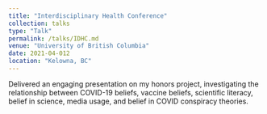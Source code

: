 ```yaml
---
title: "Interdisciplinary Health Conference"
collection: talks
type: "Talk"
permalink: /talks/IDHC.md
venue: "University of British Columbia"
date: 2021-04-012
location: "Kelowna, BC"
---
```


 Delivered an engaging presentation on my honors project, investigating the relationship between COVID-19 beliefs, vaccine beliefs, 
 scientific literacy, belief in science, media usage, and belief in COVID conspiracy theories.
